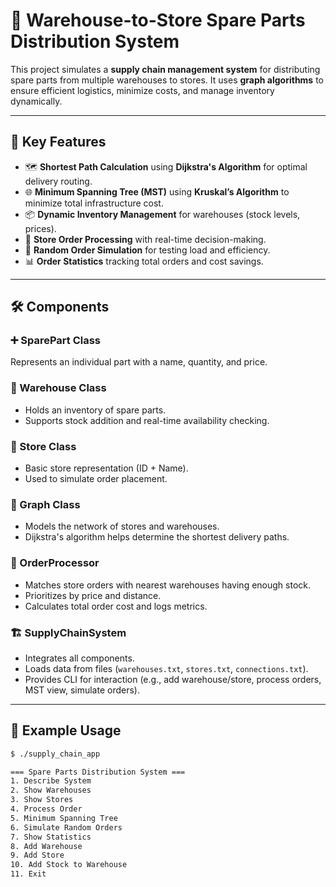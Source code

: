 # 🚚 Warehouse-to-Store Spare Parts Distribution System

This project simulates a **supply chain management system** for distributing spare parts from multiple warehouses to stores. It uses **graph algorithms** to ensure efficient logistics, minimize costs, and manage inventory dynamically.

---

## 🧠 Key Features

- 🗺️ **Shortest Path Calculation** using **Dijkstra's Algorithm** for optimal delivery routing.
- 🌐 **Minimum Spanning Tree (MST)** using **Kruskal’s Algorithm** to minimize total infrastructure cost.
- 📦 **Dynamic Inventory Management** for warehouses (stock levels, prices).
- 🏪 **Store Order Processing** with real-time decision-making.
- 🧪 **Random Order Simulation** for testing load and efficiency.
- 📊 **Order Statistics** tracking total orders and cost savings.

---

## 🛠️ Components

### ➕ SparePart Class
Represents an individual part with a name, quantity, and price.

### 🏬 Warehouse Class
- Holds an inventory of spare parts.
- Supports stock addition and real-time availability checking.

### 🏪 Store Class
- Basic store representation (ID + Name).
- Used to simulate order placement.

### 🔗 Graph Class
- Models the network of stores and warehouses.
- Dijkstra's algorithm helps determine the shortest delivery paths.

### 🧮 OrderProcessor
- Matches store orders with nearest warehouses having enough stock.
- Prioritizes by price and distance.
- Calculates total order cost and logs metrics.

### 🏗️ SupplyChainSystem
- Integrates all components.
- Loads data from files (`warehouses.txt`, `stores.txt`, `connections.txt`).
- Provides CLI for interaction (e.g., add warehouse/store, process orders, MST view, simulate orders).

---

## 🧪 Example Usage

```bash
$ ./supply_chain_app

=== Spare Parts Distribution System ===
1. Describe System
2. Show Warehouses
3. Show Stores
4. Process Order
5. Minimum Spanning Tree
6. Simulate Random Orders
7. Show Statistics
8. Add Warehouse
9. Add Store
10. Add Stock to Warehouse
11. Exit
